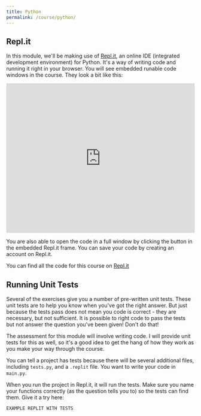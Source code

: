 ```yaml
---
title: Python
permalink: /course/python/
---
```


## Repl.it

In this module, we'll be making use of [Repl.it](http://https://repl.it), an online IDE (integrated development environment) for Python. It's a way of writing code and running it right in your browser. You will see embedded runable code windows in the course. They look a bit like this:

<iframe height="400px" width="100%" src="https://repl.it/@davidgundry/MathsForCsReplitExample?lite=true" scrolling="no" frameborder="no" allowtransparency="true" allowfullscreen="true" sandbox="allow-forms allow-pointer-lock allow-popups allow-same-origin allow-scripts allow-modals"></iframe>

You are also able to open the code in a full window by clicking the button in the embedded Repl.it frame. You can save your code by creating an account on Repl.it.

You can find all the code for this course on [Repl.it](https://repl.it/repls/folder/MathsForCS)

## Running Unit Tests

Several of the exercises give you a number of pre-written unit tests. These unit tests are to help you know when you've got the right answer. But just because the tests pass does not mean you code is correct - they are necessary, but not sufficient. It is possible to right code to pass the tests but not answer the question you've been given! Don't do that!

The assessment for this module will involve writing code. I will provide unit tests for this as well, so it's a good idea to get the hang of how they work as you make your way through the course.

You can tell a project has tests because there will be several additional files, including `tests.py`, and a `.replit` file. You want to write your code in `main.py`.

When you run the project in Repl.it, it will run the tests. Make sure you name your functions correctly (as the question tells you to) so the tests can find them. Give it a try here:

    EXAMPLE REPLIT WITH TESTS
